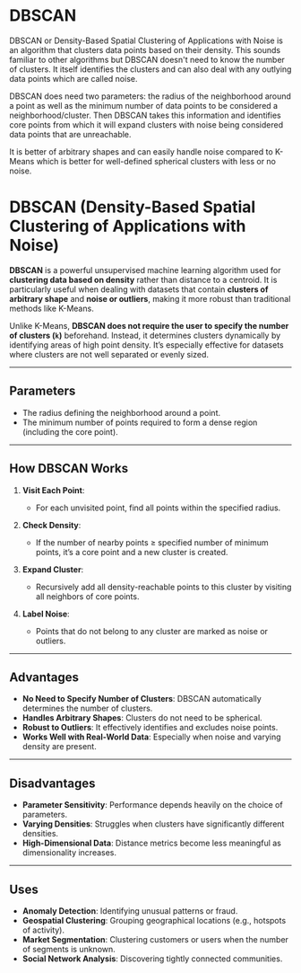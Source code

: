 # DBSCAN
DBSCAN or Density-Based Spatial Clustering of Applications with Noise is an algorithm that clusters data points based on their density. This sounds familiar to other algorithms but DBSCAN doesn't need to know the number of clusters. It itself identifies the clusters and can also deal with any outlying data points which are called noise.

DBSCAN does need two parameters: the radius of the neighborhood around a point as well as the minimum number of data points to be considered a neighborhood/cluster. Then DBSCAN takes this information and identifies core points from which it will expand clusters with noise being considered data points that are unreachable.

It is better of arbitrary shapes and can easily handle noise compared to K-Means which is better for well-defined spherical clusters with less or no noise.

# DBSCAN (Density-Based Spatial Clustering of Applications with Noise)

**DBSCAN** is a powerful unsupervised machine learning algorithm used for **clustering data based on density** rather than distance to a centroid. It is particularly useful when dealing with datasets that contain **clusters of arbitrary shape** and **noise or outliers**, making it more robust than traditional methods like K-Means.

Unlike K-Means, **DBSCAN does not require the user to specify the number of clusters (`k`)** beforehand. Instead, it determines clusters dynamically by identifying areas of high point density. It’s especially effective for datasets where clusters are not well separated or evenly sized.

---

## Parameters

- The radius defining the neighborhood around a point.
- The minimum number of points required to form a dense region (including the core point).

---

## How DBSCAN Works

1. **Visit Each Point**:
   - For each unvisited point, find all points within the specified radius.

2. **Check Density**:
   - If the number of nearby points ≥ specified number of minimum points, it’s a core point and a new cluster is created.

3. **Expand Cluster**:
   - Recursively add all density-reachable points to this cluster by visiting all neighbors of core points.

4. **Label Noise**:
   - Points that do not belong to any cluster are marked as noise or outliers.

---

## Advantages

- **No Need to Specify Number of Clusters**: DBSCAN automatically determines the number of clusters.
- **Handles Arbitrary Shapes**: Clusters do not need to be spherical.
- **Robust to Outliers**: It effectively identifies and excludes noise points.
- **Works Well with Real-World Data**: Especially when noise and varying density are present.

---

## Disadvantages

- **Parameter Sensitivity**: Performance depends heavily on the choice of parameters.
- **Varying Densities**: Struggles when clusters have significantly different densities.
- **High-Dimensional Data**: Distance metrics become less meaningful as dimensionality increases.

---

## Uses

- **Anomaly Detection**: Identifying unusual patterns or fraud.
- **Geospatial Clustering**: Grouping geographical locations (e.g., hotspots of activity).
- **Market Segmentation**: Clustering customers or users when the number of segments is unknown.
- **Social Network Analysis**: Discovering tightly connected communities.